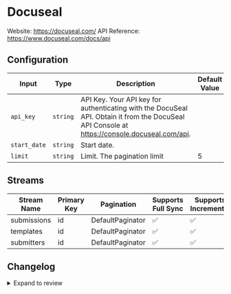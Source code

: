 # Docuseal
Website: https://docuseal.com/
API Reference: https://www.docuseal.com/docs/api

## Configuration

| Input | Type | Description | Default Value |
|-------|------|-------------|---------------|
| `api_key` | `string` | API Key. Your API key for authenticating with the DocuSeal API. Obtain it from the DocuSeal API Console at https://console.docuseal.com/api. |  |
| `start_date` | `string` | Start date.  |  |
| `limit` | `string` | Limit. The pagination limit | 5 |

## Streams
| Stream Name | Primary Key | Pagination | Supports Full Sync | Supports Incremental |
|-------------|-------------|------------|---------------------|----------------------|
| submissions | id | DefaultPaginator | ✅ |  ✅  |
| templates | id | DefaultPaginator | ✅ |  ✅  |
| submitters | id | DefaultPaginator | ✅ |  ✅  |

## Changelog

<details>
  <summary>Expand to review</summary>

| Version          | Date              | Pull Request | Subject        |
|------------------|-------------------|--------------|----------------|
| 0.0.10 | 2025-06-21 | [61957](https://github.com/airbytehq/airbyte/pull/61957) | Update dependencies |
| 0.0.9 | 2025-06-14 | [61280](https://github.com/airbytehq/airbyte/pull/61280) | Update dependencies |
| 0.0.8 | 2025-05-24 | [60369](https://github.com/airbytehq/airbyte/pull/60369) | Update dependencies |
| 0.0.7 | 2025-05-10 | [60031](https://github.com/airbytehq/airbyte/pull/60031) | Update dependencies |
| 0.0.6 | 2025-05-03 | [59426](https://github.com/airbytehq/airbyte/pull/59426) | Update dependencies |
| 0.0.5 | 2025-04-26 | [58904](https://github.com/airbytehq/airbyte/pull/58904) | Update dependencies |
| 0.0.4 | 2025-04-19 | [58316](https://github.com/airbytehq/airbyte/pull/58316) | Update dependencies |
| 0.0.3 | 2025-04-12 | [57831](https://github.com/airbytehq/airbyte/pull/57831) | Update dependencies |
| 0.0.2 | 2025-04-05 | [57272](https://github.com/airbytehq/airbyte/pull/57272) | Update dependencies |
| 0.0.1 | 2025-04-01 | | Initial release by [@btkcodedev](https://github.com/btkcodedev) via Connector Builder |

</details>
